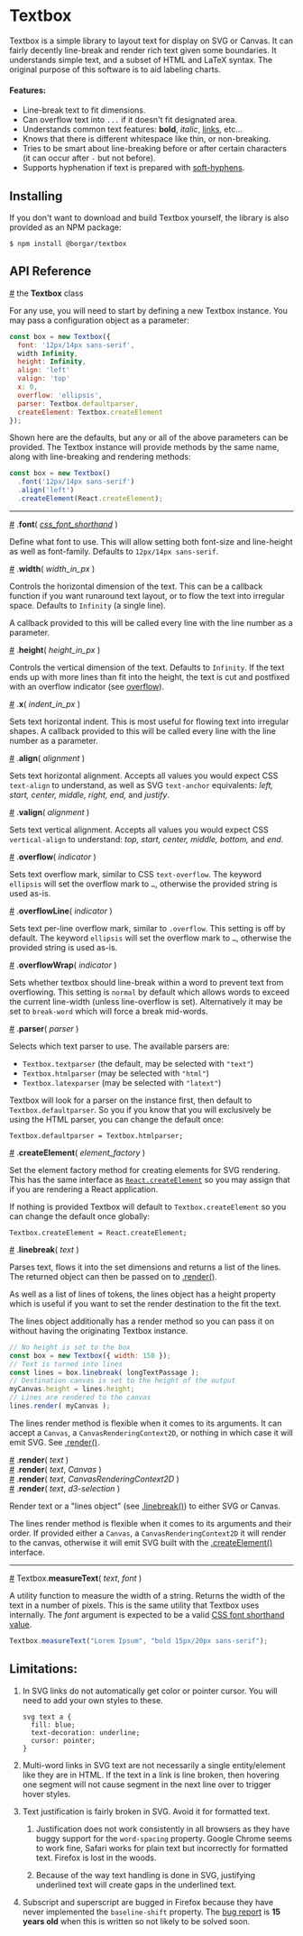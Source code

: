 # Textbox

Textbox is a simple library to layout text for display on SVG or Canvas. It can fairly decently line-break and render rich text given some boundaries. It understands simple text, and a subset of HTML and LaTeX syntax. The original purpose of this software is to aid labeling charts.

#### Features:

- Line-break text to fit dimensions.
- Can overflow text into `...` if it doesn't fit designated area.
- Understands common text features: **bold**, *italic*, [links](https://en.wikipedia.org/wiki/Hyperlink), etc...
- Knows that there is different whitespace like thin, or non-breaking.
- Tries to be smart about line-breaking before or after certain characters (it can occur after `-` but not before).
- Supports hyphenation if text is prepared with [soft-hyphens](https://en.wikipedia.org/wiki/Soft_hyphen).
<!-- - Comes with a separate rotation module. -->


## Installing

If you don't want to download and build Textbox yourself, the library is also provided as an NPM package:

    $ npm install @borgar/textbox



## API Reference

<a name="textbox" href="#textbox">#</a> the **Textbox** class

For any use, you will need to start by defining a new Textbox instance. You may pass a configuration object as a parameter:

```js
const box = new Textbox({
  font: '12px/14px sans-serif',
  width Infinity,
  height: Infinity,
  align: 'left'
  valign: 'top'
  x: 0,
  overflow: 'ellipsis',
  parser: Textbox.defaultparser,
  createElement: Textbox.createElement
});
```
Shown here are the defaults, but any or all of the above parameters can be provided. The Textbox instance will provide methods by the same name, along with line-breaking and rendering methods:

```js
const box = new Textbox()
  .font('12px/14px sans-serif')
  .align('left')
  .createElement(React.createElement);
```


---


<a name="font" href="#font">#</a> .**font**( _[css_font_shorthand](https://developer.mozilla.org/en-US/docs/Web/CSS/font)_ )

Define what font to use. This will allow setting both font-size and line-height as well as font-family. Defaults to `12px/14px sans-serif`.


<a name="width" href="#width">#</a> .**width**( _width_in_px_ )

Controls the horizontal dimension of the text. This can be a callback function if you want runaround text layout, or to flow the text into irregular space. Defaults to `Infinity` (a single line).

A callback provided to this will be called every line with the line number as a parameter.


<a name="height" href="#height">#</a> .**height**( _height_in_px_ )

Controls the vertical dimension of the text. Defaults to `Infinity`. If the text ends up with more lines than fit into the height, the text is cut and postfixed with an overflow indicator (see <a href="#overflow">overflow</a>).


<a name="x" href="#x">#</a> .**x**( _indent_in_px_ )

Sets text horizontal indent. This is most useful for flowing text into  irregular shapes. A callback provided to this will be called every line with the line number as a parameter.


<a name="align" href="#align">#</a> .**align**( _alignment_ )

Sets text horizontal alignment. Accepts all values you would expect CSS `text-align` to understand, as well as SVG `text-anchor` equivalents: *left, start, center, middle, right, end,* and *justify*.


<a name="valign" href="#valign">#</a> .**valign**( _alignment_ )

Sets text vertical alignment. Accepts all values you would expect CSS `vertical-align` to understand: *top, start, center, middle, bottom,* and *end*.


<a name="overflow" href="#overflow">#</a> .**overflow**( _indicator_ )

Sets text overflow mark, similar to CSS `text-overflow`. The keyword `ellipsis` will set the overflow mark to `…`, otherwise the provided string is used as-is.


<a name="overflowline" href="#overflowline">#</a> .**overflowLine**( _indicator_ )

Sets text per-line overflow mark, similar to `.overflow`. This setting is off by default. The keyword `ellipsis` will set the overflow mark to `…`, otherwise the provided string is used as-is.


<a name="overflowwrap" href="#overflowwrap">#</a> .**overflowWrap**( _indicator_ )

Sets whether textbox should line-break within a word to prevent text from overflowing. This setting is `normal` by default which allows words to exceed the current line-width (unless line-overflow is set). Alternatively it may be set to `break-word` which will force a break mid-words.


<a name="parser" href="#parser">#</a> .**parser**( _parser_ )

Selects which text parser to use. The available parsers are:

 - `Textbox.textparser` (the default, may be selected with `"text"`)
 - `Textbox.htmlparser` (may be selected with `"html"`)
 - `Textbox.latexparser` (may be selected with `"latext"`)

Textbox will look for a parser on the instance first, then default to `Textbox.defaultparser`. So you if you know that you will exclusively be using the HTML parser, you can change the default once:

    Textbox.defaultparser = Textbox.htmlparser;


<a name="createElement" href="#createElement">#</a> .**createElement**( _element_factory_ )

Set the element factory method for creating elements for SVG rendering. This has the same interface as [`React.createElement`](https://reactjs.org/docs/react-api.html#createelement) so you may assign that if you are rendering a React application.

If nothing is provided Textbox will default to `Textbox.createElement` so you can change the default once globally:

    Textbox.createElement = React.createElement;


<a name="linebreak" href="#linebreak">#</a> .**linebreak**( _text_ )

Parses text, flows it into the set dimensions and returns a list of the lines. The returned object can then be passed on to <a href="#render">.render()</a>.

As well as a list of lines of tokens, the lines object has a height property which is useful if you want to set the render destination to the fit the text.

The lines object additionally has a render method so you can pass it on without having the originating Textbox instance.

```js
// No height is set to the box
const box = new Textbox({ width: 150 });
// Text is turned into lines
const lines = box.linebreak( longTextPassage );
// Destination canvas is set to the height of the output
myCanvas.height = lines.height;
// Lines are rendered to the canvas
lines.render( myCanvas );
```

The lines render method is flexible when it comes to its arguments. It can accept a `Canvas`, a `CanvasRenderingContext2D`, or nothing in which case it will emit SVG. See <a href="#render">.render()</a>.


<a name="render" href="#render">#</a> .**render**( _text_ )  
<a href="#render">#</a> .**render**( _text_, _Canvas_ )  
<a href="#render">#</a> .**render**( _text_, _CanvasRenderingContext2D_ )  
<a href="#render">#</a> .**render**( _text_, _d3-selection_ )

Render text or a "lines object" (see <a href="#linebreak">.linebreak()</a>) to either SVG or Canvas.

The lines render method is flexible when it comes to its arguments and their order. If provided either a `Canvas`, a `CanvasRenderingContext2D` it will render to the canvas, otherwise it will emit SVG built with the <a href="#createElement">.createElement()</a> interface.


---


<a name="measureText" href="#measureText">#</a> Textbox.**measureText**( _text_, _font_ )

A utility function to measure the width of a string. Returns the width of the text in a number of pixels. This is the same utility that Textbox uses internally. The _font_ argument is expected to be a valid [CSS font shorthand value](https://developer.mozilla.org/en-US/docs/Web/CSS/font).

```js
Textbox.measureText("Lorem Ipsum", "bold 15px/20px sans-serif");
```


## Limitations:

1. In SVG links do not automatically get color or pointer cursor. You will need to add your own styles to these.
  
       svg text a {
         fill: blue;
         text-decoration: underline;
         cursor: pointer;
       }

1. Multi-word links in SVG text are not necessarily a single entity/element like they are in HTML. If the text in a link is line broken, then hovering one segment will not cause segment in the next line over to trigger hover styles.

1. Text justification is fairly broken in SVG. Avoid it for formatted text.

   1. Justification does not work consistently in all browsers as they have buggy support for the `word-spacing` property. Google Chrome seems to work fine, Safari works for plain text but incorrectly for formatted text. Firefox is lost in the woods.

   1. Because of the way text handling is done in SVG, justifying underlined text will create gaps in the underlined text.

1. Subscript and superscript are bugged in Firefox because they have never implemented the `baseline-shift` property. The [bug report](https://bugzilla.mozilla.org/show_bug.cgi?id=308338#c32) is **15 years old** when this is written so not likely to be solved soon.





